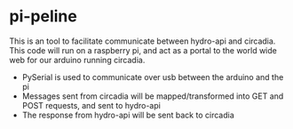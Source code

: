 # pi-peline

This is an tool to facilitate communicate between hydro-api and circadia. This code will run on a raspberry pi, and act as a portal to the world wide web for our arduino running circadia.

- PySerial is used to communicate over usb between the arduino and the pi
- Messages sent from circadia will be mapped/transformed into GET and POST requests, and sent to hydro-api
- The response from hydro-api will be sent back to circadia
